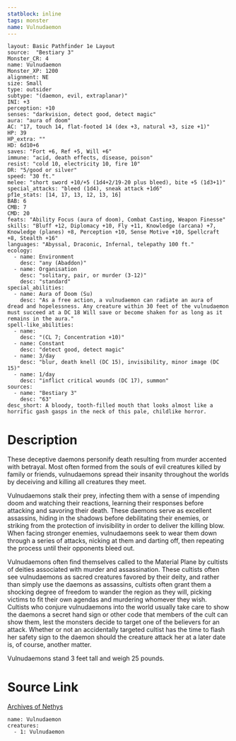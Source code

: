 ```yaml
---
statblock: inline
tags: monster
name: Vulnudaemon
---
```

```statblock
layout: Basic Pathfinder 1e Layout
source:  "Bestiary 3"
Monster_CR: 4
name: Vulnudaemon
Monster_XP: 1200
alignment: NE
size: Small
type: outsider
subtype: "(daemon, evil, extraplanar)"
INI: +3
perception: +10
senses: "darkvision, detect good, detect magic"
aura: "aura of doom"
AC: "17, touch 14, flat-footed 14 (dex +3, natural +3, size +1)"
HP: 39
HP_extra: ""
HD: 6d10+6
saves: "Fort +6, Ref +5, Will +6"
immune: "acid, death effects, disease, poison"
resist: "cold 10, electricity 10, fire 10"
DR: "5/good or silver"
speed: "30 ft."
melee: "short sword +10/+5 (1d4+2/19-20 plus bleed), bite +5 (1d3+1)"
special_attacks: "bleed (1d4), sneak attack +1d6"
pf1e_stats: [14, 17, 13, 12, 13, 16]
BAB: 6
CMB: 7
CMD: 20
feats: "Ability Focus (aura of doom), Combat Casting, Weapon Finesse"
skills: "Bluff +12, Diplomacy +10, Fly +11, Knowledge (arcana) +7, Knowledge (planes) +8, Perception +10, Sense Motive +10, Spellcraft +8, Stealth +16"
languages: "Abyssal, Draconic, Infernal, telepathy 100 ft."
ecology:
  - name: Environment
    desc: "any (Abaddon)"
  - name: Organisation
    desc: "solitary, pair, or murder (3-12)"
    desc: "standard"
special_abilities:
  - name: Aura of Doom (Su)
    desc: "As a free action, a vulnudaemon can radiate an aura of dread and hopelessness. Any creature within 30 feet of the vulnudaemon must succeed at a DC 18 Will save or become shaken for as long as it remains in the aura."
spell-like_abilities:
  - name:
    desc: "(CL 7; Concentration +10)"
  - name: Constant
    desc: "detect good, detect magic"
  - name: 3/day
    desc: "blur, death knell (DC 15), invisibility, minor image (DC 15)"
  - name: 1/day
    desc: "inflict critical wounds (DC 17), summon"
sources:
  - name: "Bestiary 3"
    desc: "63"
desc_short: A bloody, tooth-filled mouth that looks almost like a horrific gash gasps in the neck of this pale, childlike horror.
```
# Description
These deceptive daemons personify death resulting from murder accented with betrayal. Most often formed from the souls of evil creatures killed by family or friends, vulnudaemons spread their insanity throughout the worlds by deceiving and killing all creatures they meet.

Vulnudaemons stalk their prey, infecting them with a sense of impending doom and watching their reactions, learning their responses before attacking and savoring their death. These daemons serve as excellent assassins, hiding in the shadows before debilitating their enemies, or striking from the protection of invisibility in order to deliver the killing blow. When facing stronger enemies, vulnudaemons seek to wear them down through a series of attacks, nicking at them and darting off, then repeating the process until their opponents bleed out.

Vulnudaemons often find themselves called to the Material Plane by cultists of deities associated with murder and assassination. These cultists often see vulnudaemons as sacred creatures favored by their deity, and rather than simply use the daemons as assassins, cultists often grant them a shocking degree of freedom to wander the region as they will, picking victims to fit their own agendas and murdering whomever they wish. Cultists who conjure vulnudaemons into the world usually take care to show the daemons a secret hand sign or other code that members of the cult can show them, lest the monsters decide to target one of the believers for an attack. Whether or not an accidentally targeted cultist has the time to flash her safety sign to the daemon should the creature attack her at a later date is, of course, another matter.

Vulnudaemons stand 3 feet tall and weigh 25 pounds.
# Source Link
[Archives of Nethys](https://aonprd.com/MonsterDisplay.aspx?ItemName=Vulnudaemon)
```encounter-table
name: Vulnudaemon
creatures:
  - 1: Vulnudaemon
```
